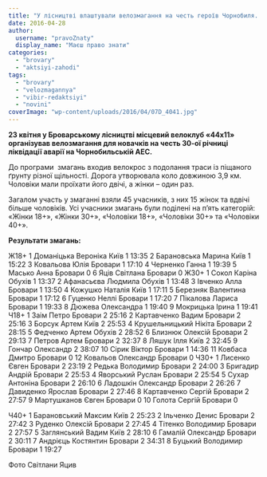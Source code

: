 ```yaml
---
title: "У лісництві влаштували велозмагання на честь героїв Чорнобиля. ФОТОРЕПОРТАЖ"
date: 2016-04-28
author: 
  username: "pravoZnaty"
  display_name: "Маєш право знати"
categories: 
  - "brovary"
  - "aktsiyi-zahodi"
tags: 
  - "brovary"
  - "velozmagannya"
  - "vibir-redaktsiyi"
  - "novini"
coverImage: "wp-content/uploads/2016/04/07D_4041.jpg"
---
```


**23 квітня у Броварському лісництві місцевий велоклуб «44х11» організував велозмагання для новачків на честь 30-ої річниці ліквідації аварії на Чорнобильській АЕС.**

До програми  змагань входив велокрос з подолання траси із піщаного ґрунту різної щільності. Дорога утворювала коло довжиною 3,9 км. Чоловіки мали проїхати його двічі, а жінки – один раз.

Загалом участь у змаганні взяли 45 учасників, з них 15 жінок та вдвічі більше чоловіків. Усі учасники змагань були поділені на п’ять категорій: «Жінки 18+», «Жінки 30+», «Чоловіки 18+», «Чоловіки 30+» та «Чоловіки 40+».

**Результати змагань:**

Ж18+ 1 Доманіцька Вероніка Київ 1 13:35 2 Барановська Марина Київ 1 15:22 3 Ковальова Юлія Бровари 1 17:10 4 Черненко Ганна 1 19:39 5 Масько Анна Бровари 0 6 Яців Світлана Бровари 0 Ж30+ 1 Сокол Каріна Обухів 1 13:37 2 Афанасьєва Людмила Обухів 1 13:48 3 Івченко Алла Бровари 1 13:50 4 Кожушко Наталія Київ 1 17:11 5 Березняк Валентина Бровари 1 17:12 6 Гуценко Неллі Бровари 1 17:20 7 Пікалова Лариса Бровари 1 19:33 8 Дюжева Олександра 1 19:40 9 Мокрицька Ірина 1 19:41 Ч18+ 1 Заім Петро Бровари 2 25:16 2 Картавченко Вадим Бровари 2 25:16 3 Борсук Артем Київ 2 25:53 4 Крушельницький Нікіта Бровари 2 28:15 5 Федченко Артем Обухів 2 28:52 6 Близнюк Олексій Бровари 2 29:13 7 Петров Артем Бровари 2 32:37 8 Ляшук Ілля Київ 2 32:45 9 Гончар Олександр 2 38:07 10 Сірик Віктор Бровари 1 14:36 11 Ковбаса Дмитро Бровари 0 12 Ковальов Олександр Бровари 0 Ч30+ 1 Лисенко Євген Бровари 2 23:19 2 Редька Володимир Бровари 2 24:00 3 Бригадир Андрій Бровари 2 25:53 4 Яворський Руслан Бровари 2 25:54 5 Сухар Антоніна Бровари 2 26:10 6 Ладошкін Олександр Бровари 2 26:26 7 Давиденко Ярослав Бровари 2 27:46 8 Картавченко Сергій Бровари 2 27:57 9 Мартушканов Євген Бровари 0 10 Голота Сергій Бровари 0

Ч40+ 1 Барановський Максим Київ 2 25:23 2 Ільченко Денис Бровари 2 27:42 3 Руденко Олексій Бровари 2 27:45 4 Тітенко Володимир Бровари 2 27:57 5 Заглянський Вадим Київ 2 28:10 6 Гамалій Олександр Бровари 2 30:11 7 Андрієць Костянтин Бровари 2 34:31 8 Буцький Володимир Бровари 1 19:27

Фото Світлани Яцив
